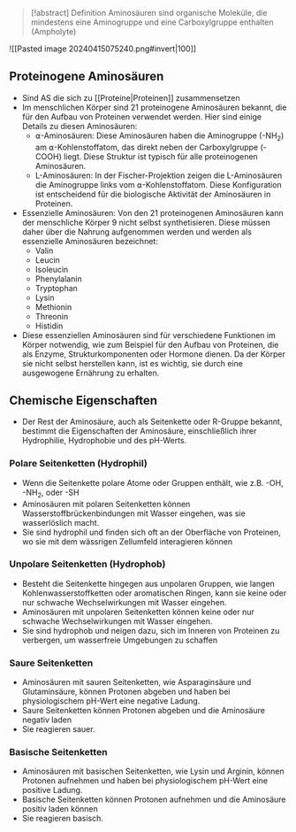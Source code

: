 > [!abstract] Definition
> Aminosäuren sind organische Moleküle, die mindestens eine Aminogruppe und eine Carboxylgruppe enthalten (Ampholyte) 

![[Pasted image 20240415075240.png#invert|100]]
## Proteinogene Aminosäuren
- Sind AS die sich zu [[Proteine|Proteinen]] zusammensetzen
- Im menschlichen Körper sind 21 proteinogene Aminosäuren bekannt, die für den Aufbau von Proteinen verwendet werden. Hier sind einige Details zu diesen Aminosäuren:
	- ⍺-Aminosäuren: Diese Aminosäuren haben die Aminogruppe (-NH$_2$) am ⍺-Kohlenstoffatom, das direkt neben der Carboxylgruppe (-COOH) liegt. Diese Struktur ist typisch für alle proteinogenen Aminosäuren.
	- L-Aminosäuren: In der Fischer-Projektion zeigen die L-Aminosäuren die Aminogruppe links vom ⍺-Kohlenstoffatom. Diese Konfiguration ist entscheidend für die biologische Aktivität der Aminosäuren in Proteinen.
- Essenzielle Aminosäuren: Von den 21 proteinogenen Aminosäuren kann der menschliche Körper 9 nicht selbst synthetisieren. Diese müssen daher über die Nahrung aufgenommen werden und werden als essenzielle Aminosäuren bezeichnet:
	- Valin 
	- Leucin
	- Isoleucin
	- Phenylalanin
	- Tryptophan
	- Lysin
	- Methionin
	- Threonin
	- Histidin
- Diese essenziellen Aminosäuren sind für verschiedene Funktionen im Körper notwendig, wie zum Beispiel für den Aufbau von Proteinen, die als Enzyme, Strukturkomponenten oder Hormone dienen. Da der Körper sie nicht selbst herstellen kann, ist es wichtig, sie durch eine ausgewogene Ernährung zu erhalten.
## Chemische Eigenschaften
- Der Rest der Aminosäure, auch als Seitenkette oder R-Gruppe bekannt, bestimmt die Eigenschaften der Aminosäure, einschließlich ihrer Hydrophilie, Hydrophobie und des pH-Werts.
### Polare Seitenketten (Hydrophil)
- Wenn die Seitenkette polare Atome oder Gruppen enthält, wie z.B. -OH, -NH$_2$, oder -SH
- Aminosäuren mit polaren Seitenketten können Wasserstoffbrückenbindungen mit Wasser eingehen, was sie wasserlöslich macht. 
- Sie sind hydrophil und finden sich oft an der Oberfläche von Proteinen, wo sie mit dem wässrigen Zellumfeld interagieren können
### Unpolare Seitenketten (Hydrophob)
- Besteht die Seitenkette hingegen aus unpolaren Gruppen, wie langen Kohlenwasserstoffketten oder aromatischen Ringen, kann sie keine oder nur schwache Wechselwirkungen mit Wasser eingehen.
- Aminosäuren mit unpolaren Seitenketten können keine oder nur schwache Wechselwirkungen mit Wasser eingehen. 
- Sie sind hydrophob und neigen dazu, sich im Inneren von Proteinen zu verbergen, um wasserfreie Umgebungen zu schaffen
### Saure Seitenketten
- Aminosäuren mit sauren Seitenketten, wie Asparaginsäure und Glutaminsäure, können Protonen abgeben und haben bei physiologischem pH-Wert eine negative Ladung. 
- Saure Seitenketten können Protonen abgeben und die Aminosäure negativ laden
- Sie reagieren sauer.
### Basische Seitenketten
- Aminosäuren mit basischen Seitenketten, wie Lysin und Arginin, können Protonen aufnehmen und haben bei physiologischem pH-Wert eine positive Ladung. 
- Basische Seitenketten können Protonen aufnehmen und die Aminosäure positiv laden können
- Sie reagieren basisch.